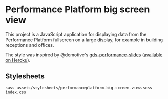 # Performance Platform big screen view

This project is a JavaScript application for displaying data from
the Performance Platform fullscreen on a large display, for example
in building receptions and offices.

The style was inspired by @demotive's [gds-performance-slides](https://github.com/Demotive/gds-performance-slides) ([available on Heroku](https://gds-screens-slides.herokuapp.com/)).

## Stylesheets

```
sass assets/stylesheets/performanceplatform-big-screen-view.scss index.css
```
